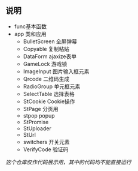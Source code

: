 ## 说明
+ func基本函数
+ app 类和应用
    + BulletScreen 全屏弹幕
    + Copyable 复制粘贴
    + DataForm ajaxize表单
    + GameLock 游戏锁
    + ImageInput 图片输入框元素
    + Qrcode 二维码生成
    + RadioGroup 单元框元素
    + SelectTable 选择表格
    + StCookie Cookie操作
    + StPage 分页用
    + stpop popup
    + StPromise
    + StUploader 
    + StUrl 
    + switchers 开关元素
    + VerifyCode 验证码
    
*这个仓库仅作代码展示用，其中的代码均不能直接运行*
